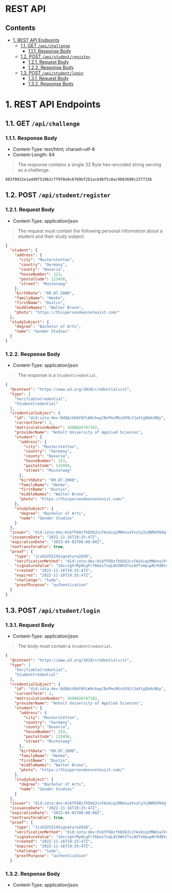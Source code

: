 # REST API<!-- omit in toc -->

## Contents
- [1. REST API Endpoints](#1-rest-api-endpoints)
  - [1.1. GET `/api/challenge`](#11-get-apichallenge)
    - [1.1.1. Response Body](#111-response-body)
  - [1.2. POST `/api/student/register`](#12-post-apistudentregister)
    - [1.2.1. Request Body](#121-request-body)
    - [1.2.2. Response Body](#122-response-body)
  - [1.3. POST `/api/student/login`](#13-post-apistudentlogin)
    - [1.3.1. Request Body](#131-request-body)
    - [1.3.2. Response Body](#132-response-body)

# 1. REST API Endpoints

## 1.1. GET `/api/challenge`

### 1.1.1. Response Body

- Content-Type: text/html; charset=utf-8
- Content-Length: 64
  
> The response contains a single 32 Byte hex-encoded string serving as a challenge.
```
883f0922e1add9f51862cff9f8e8c6769bf2b1acb4bf5c8ac9b03698c237733b
```

## 1.2. POST `/api/student/register`

### 1.2.1. Request Body

- Content-Type: application/json

> The request must contain the following personal information
> about a student and their study subject.

```json
{
  "student": {
    "address": {
      "city": "Musterstetten",
      "country": "Germany",
      "county": "Bavaria",
      "houseNumber": 123,
      "postalCode": 123456,
      "street": "Musterweg"
    },
    "birthDate": "09.07.2000",
    "familyName": "Henke",
    "firstName": "Dustin",
    "middleNames": "Walter Bruno",
    "photo": "https://thispersondoesnotexist.com/"
  },
  "studySubject": {
    "degree": "Bachelor of Arts",
    "name": "Gender Studies"
  }
}
```

### 1.2.2. Response Body

- Content-Type: application/json

> The response is a `StudentCredential`.

```json
{
  "@context": "https://www.w3.org/2018/credentials/v1",
  "type": [
    "VerifiableCredential",
    "StudentCredential"
  ],
  "credentialSubject": {
    "id": "did:iota:dev:8dQAzVbbf6FLW9ckwyCBnPmcMGcUV9LYJoXtgQkHcNQy",
    "currentTerm": 1,
    "matriculationNumber": 1668626747102,
    "providerName": "Anhalt University of Applied Sciences",
    "student": {
      "address": {
        "city": "Musterstetten",
        "country": "Germany",
        "county": "Bavaria",
        "houseNumber": 123,
        "postalCode": 123456,
        "street": "Musterweg"
      },
      "birthDate": "09.07.2000",
      "familyName": "Henke",
      "firstName": "Dustin",
      "middleNames": "Walter Bruno",
      "photo": "https://thispersondoesnotexist.com/"
    },
    "studySubject": {
      "degree": "Bachelor of Arts",
      "name": "Gender Studies"
    }
  },
  "issuer": "did:iota:dev:Hi6fF68zfXQVQJccFAsbiqiMNUnaJVvzCy3iQNRGP84q",
  "issuanceDate": "2022-11-16T19:25:47Z",
  "expirationDate": "2023-04-01T00:00:00Z",
  "nonTransferable": true,
  "proof": {
    "type": "JcsEd25519Signature2020",
    "verificationMethod": "did:iota:dev:Hi6fF68zfXQVQJccFAsbiqiMNUnaJVvzCy3iQNRGP84q#sign-matriculation-vc",
    "signatureValue": "24srzgVrMyHLqFr76bos7vqLAV3Wh5TxcAVTvHpupNrRdBtALS9hrrRWkmS769J9mQAkW9y8P5aJQPuR8thrv8Qx",
    "created": "2022-11-16T19:25:47Z",
    "expires": "2022-11-16T19:35:47Z",
    "challenge": "todo",
    "proofPurpose": "authentication"
  }
}
```

## 1.3. POST `/api/student/login`

### 1.3.1. Request Body

- Content-Type: application/json

> The body must contain a `StudentCredential`.

```json
{
  "@context": "https://www.w3.org/2018/credentials/v1",
  "type": [
    "VerifiableCredential",
    "StudentCredential"
  ],
  "credentialSubject": {
    "id": "did:iota:dev:8dQAzVbbf6FLW9ckwyCBnPmcMGcUV9LYJoXtgQkHcNQy",
    "currentTerm": 1,
    "matriculationNumber": 1668626747102,
    "providerName": "Anhalt University of Applied Sciences",
    "student": {
      "address": {
        "city": "Musterstetten",
        "country": "Germany",
        "county": "Bavaria",
        "houseNumber": 123,
        "postalCode": 123456,
        "street": "Musterweg"
      },
      "birthDate": "09.07.2000",
      "familyName": "Henke",
      "firstName": "Dustin",
      "middleNames": "Walter Bruno",
      "photo": "https://thispersondoesnotexist.com/"
    },
    "studySubject": {
      "degree": "Bachelor of Arts",
      "name": "Gender Studies"
    }
  },
  "issuer": "did:iota:dev:Hi6fF68zfXQVQJccFAsbiqiMNUnaJVvzCy3iQNRGP84q",
  "issuanceDate": "2022-11-16T19:25:47Z",
  "expirationDate": "2023-04-01T00:00:00Z",
  "nonTransferable": true,
  "proof": {
    "type": "JcsEd25519Signature2020",
    "verificationMethod": "did:iota:dev:Hi6fF68zfXQVQJccFAsbiqiMNUnaJVvzCy3iQNRGP84q#sign-matriculation-vc",
    "signatureValue": "24srzgVrMyHLqFr76bos7vqLAV3Wh5TxcAVTvHpupNrRdBtALS9hrrRWkmS769J9mQAkW9y8P5aJQPuR8thrv8Qx",
    "created": "2022-11-16T19:25:47Z",
    "expires": "2022-11-16T19:35:47Z",
    "challenge": "todo",
    "proofPurpose": "authentication"
  }
```

### 1.3.2. Response Body

- Content-Type: application/json